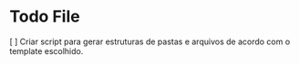 # Todo File

[ ] Criar script para gerar estruturas de pastas e arquivos de acordo com o template escolhido.
